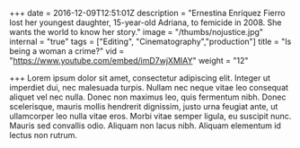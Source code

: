 +++
date = 2016-12-09T12:51:01Z
description = "Ernestina Enríquez Fierro lost her youngest daughter, 15-year-old Adriana, to femicide in 2008. She wants the world to know her story."
image = "/thumbs/nojustice.jpg"
internal = "true"
tags = ["Editing", "Cinematography","production"]
title = "Is being a woman a crime?"
vid = "https://www.youtube.com/embed/imD7wjXMIAY"
weight = "12"

+++
Lorem ipsum dolor sit amet, consectetur adipiscing elit. Integer ut imperdiet dui, nec malesuada turpis. Nullam nec neque vitae leo consequat aliquet vel nec nulla. Donec non maximus leo, quis fermentum nibh. Donec scelerisque, mauris mollis hendrerit dignissim, justo urna feugiat ante, ut ullamcorper leo nulla vitae eros. Morbi vitae semper ligula, eu suscipit nunc. Mauris sed convallis odio. Aliquam non lacus nibh. Aliquam elementum id lectus non rutrum.
